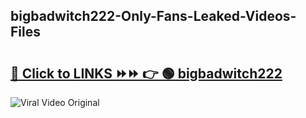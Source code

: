 
 ## bigbadwitch222-Only-Fans-Leaked-Videos-Files

# <h2><a href="https://mediaupload.pro?bigbadwitch222">🔗 Click to LINKS ⏩⏩ 👉 🟢 bigbadwitch222 </a></h2>

<a href="https://mediaupload.pro?bigbadwitch222" rel="nofollow" data-target="animated-image.originalLink"><img src="https://i.ibb.co.com/xMMVF88/686577567.gif" alt="Viral Video Original" style="max-width: 100%; display: inline-block;" data-target="animated-image.originalImage"></a>